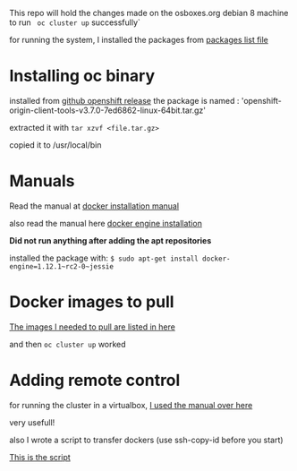 This repo will hold the changes made on the osboxes.org debian 8 machine to run ` oc cluster up` successfully`

for running the system, I installed the packages from [packages list file](./installed-packages.txt)

# Installing oc binary
installed from [github openshift release](https://github.com/openshift/origin/releases/tag/v3.7.0)
the package is named : 'openshift-origin-client-tools-v3.7.0-7ed6862-linux-64bit.tar.gz' 

extracted it with `tar xzvf <file.tar.gz>`

copied it to /usr/local/bin

# Manuals
Read the manual at [docker installation manual](https://docs.docker.com/install/linux/docker-ce/debian/#set-up-the-repository)

also read the manual here [docker engine installation](https://www.hiroom2.com/2017/06/26/debian-9-install-docker-engine/)

**Did not run anything after adding the apt repositories**

installed the package with:
`$ sudo apt-get install docker-engine=1.12.1~rc2-0~jessie`

# Docker images to pull
[The images I needed to pull are listed in here](./a)

and then `oc cluster up` worked

# Adding remote control
for running the cluster in a virtualbox, 
[I used the manual over here](https://code-maven.com/virtualbox-host-only-network-ssh-to-remote-machine)

very usefull!

also I wrote a script to transfer dockers (use ssh-copy-id before you start)

[This is the script](./sc.sh)
